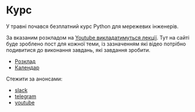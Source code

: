 # Курс

У травні почався безплатний курс Python для мережевих інженерів.

За вказаним розкладом на [Youtube викладатимуться лекції](https://www.youtube.com/channel/UCKTDqzgELjWO7wseP-OHNew).
Тут на сайті буде зроблено пост для кожної теми, із зазначенням які відео
потрібно подивитися до виконання завдань, які завдання зробити.

* [Розклад](schedule)
* [Календар](calendar)

Стежити за анонсами:

* [slack](https://pyneng.io/course/slack/)
* [telegram](https://t.me/pynenguk)
* [youtube](https://www.youtube.com/@pynenguk/community)
